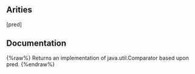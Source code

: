 ## Arities
[pred]

## Documentation
{%raw%}
Returns an implementation of java.util.Comparator based upon pred.
{%endraw%}
